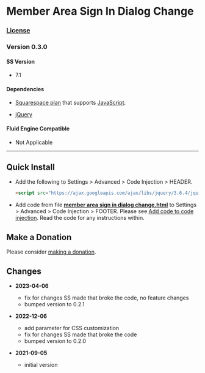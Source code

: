 # Member Area Sign In Dialog Change

### [License][1]
    
### Version 0.3.0

#### SS Version

  * 7.1

#### Dependencies

  * [Squarespace plan][2] that supports [JavaScript][3].
  
  * [jQuery][4]

#### Fluid Engine Compatible

  * Not Applicable

---

## Quick Install

* Add the following to Settings > Advanced > Code Injection > HEADER.
  
  ```html
  <script src="https://ajax.googleapis.com/ajax/libs/jquery/3.6.4/jquery.min.js"></script>
  ```
  
* Add code from file **[member area sign in dialog change.html][5]** to
  Settings > Advanced > Code Injection > FOOTER. Please see [Add code to code
  injection][6]. Read the code for any instructions within.

## Make a Donation

Please consider [making a donation][7].

## Changes

* **2023-04-06**

  * fix for changes SS made that broke the code, no feature changes
  * bumped version to 0.2.1

* **2022-12-06**

  * add parameter for CSS customization
  * fix for changes SS made that broke the code
  * bumped version to 0.2.0

* **2021-09-05**

  * initial version

[1]: https://github.com/tomsWebConsulting/twcsl/blob/main/LICENSE.txt#L1
[2]: https://www.squarespace.com/pricing
[3]: https://en.wikipedia.org/wiki/JavaScript
[4]: https://jquery.com/
[5]: member%20area%20sign%20in%20dialog%20change.html#L1
[6]: https://support.squarespace.com/hc/en-us/articles/205815908-Using-code-injection#toc-add-code-to-code-injection
[7]: https://github.com/tomsWebConsulting/twcsl#make-a-donation
